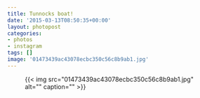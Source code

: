 ```yaml
---
title: Tunnocks boat!
date: '2015-03-13T08:50:35+00:00'
layout: photopost
categories:
- photos
- instagram
tags: []
image: '01473439ac43078ecbc350c56c8b9ab1.jpg'
---
```


<figure class="photo photo--square">
  {{< img src="01473439ac43078ecbc350c56c8b9ab1.jpg" alt="" caption="" >}}

</figure>




